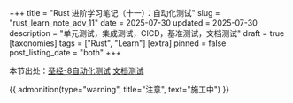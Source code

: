 +++
title = "Rust 进阶学习笔记（十一）：自动化测试"
slug = "rust_learn_note_adv_11"
date = 2025-07-30
updated = 2025-07-30
description = "单元测试，集成测试，CICD，基准测试，文档测试"
draft = true
[taxonomies]
tags = ["Rust", "Learn"]
[extra]
pinned = false
post_listing_date = "both"
+++

本节出处：[圣经-8自动化测试](https://course.rs/test/intro.html)
 [文档测试](/)
 
{{ admonition(type="warning", title="注意", text="施工中") }}